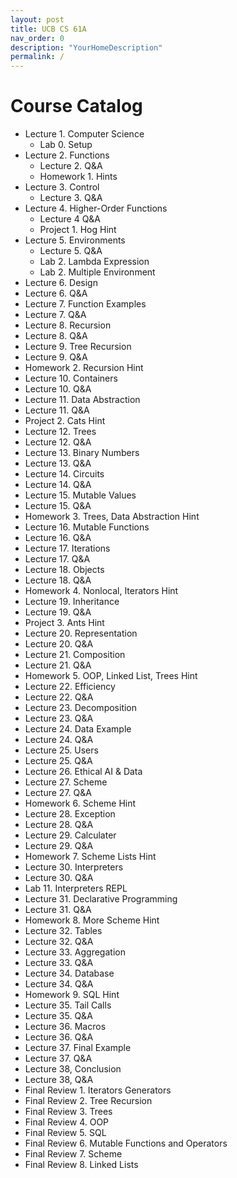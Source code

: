 ```yaml
---
layout: post
title: UCB CS 61A
nav_order: 0
description: "YourHomeDescription"
permalink: /
---
```



# Course Catalog

- Lecture 1. Computer Science
  - Lab 0. Setup
- Lecture 2. Functions
  - Lecture 2. Q&A
  - Homework 1. Hints
- Lecture 3. Control
  - Lecture 3. Q&A
- Lecture 4. Higher-Order Functions
  - Lecture 4 Q&A
  - Project 1. Hog Hint
- Lecture 5. Environments
  - Lecture 5. Q&A
  - Lab 2. Lambda Expression
  - Lab 2. Multiple Environment
- Lecture 6. Design
- Lecture 6. Q&A
- Lecture 7. Function Examples
- Lecture 7. Q&A
- Lecture 8. Recursion
- Lecture 8. Q&A
- Lecture 9. Tree Recursion
- Lecture 9. Q&A
- Homework 2. Recursion Hint
- Lecture 10. Containers
- Lecture 10. Q&A
- Lecture 11. Data Abstraction
- Lecture 11. Q&A
- Project 2. Cats Hint
- Lecture 12. Trees
- Lecture 12. Q&A
- Lecture 13. Binary Numbers
- Lecture 13. Q&A
- Lecture 14. Circuits
- Lecture 14. Q&A
- Lecture 15. Mutable Values
- Lecture 15. Q&A
- Homework 3. Trees, Data Abstraction Hint
- Lecture 16. Mutable Functions
- Lecture 16. Q&A
- Lecture 17. Iterations
- Lecture 17. Q&A
- Lecture 18. Objects
- Lecture 18. Q&A
- Homework 4. Nonlocal, Iterators Hint
- Lecture 19. Inheritance
- Lecture 19. Q&A
- Project 3. Ants Hint
- Lecture 20. Representation
- Lecture 20. Q&A
- Lecture 21. Composition
- Lecture 21. Q&A
- Homework 5. OOP, Linked List, Trees Hint
- Lecture 22. Efficiency
- Lecture 22. Q&A
- Lecture 23. Decomposition
- Lecture 23. Q&A
- Lecture 24. Data Example
- Lecture 24. Q&A
- Lecture 25. Users
- Lecture 25. Q&A
- Lecture 26. Ethical AI & Data
- Lecture 27. Scheme
- Lecture 27. Q&A
- Homework 6. Scheme Hint
- Lecture 28. Exception
- Lecture 28. Q&A
- Lecture 29. Calculater
- Lecture 29. Q&A
- Homework 7. Scheme Lists Hint
- Lecture 30. Interpreters
- Lecture 30. Q&A
- Lab 11. Interpreters REPL
- Lecture 31. Declarative Programming
- Lecture 31. Q&A
- Homework 8. More Scheme Hint
- Lecture 32. Tables
- Lecture 32. Q&A
- Lecture 33. Aggregation
- Lecture 33. Q&A
- Lecture 34. Database
- Lecture 34. Q&A
- Homework 9. SQL Hint
- Lecture 35. Tail Calls
- Lecture 35. Q&A
- Lecture 36. Macros
- Lecture 36. Q&A
- Lecture 37. Final Example
- Lecture 37. Q&A
- Lecture 38, Conclusion
- Lecture 38, Q&A
- Final Review 1. Iterators Generators
- Final Review 2. Tree Recursion
- Final Review 3. Trees
- Final Review 4. OOP
- Final Review 5. SQL
- Final Review 6. Mutable Functions and Operators
- Final Review 7. Scheme
- Final Review 8. Linked Lists
